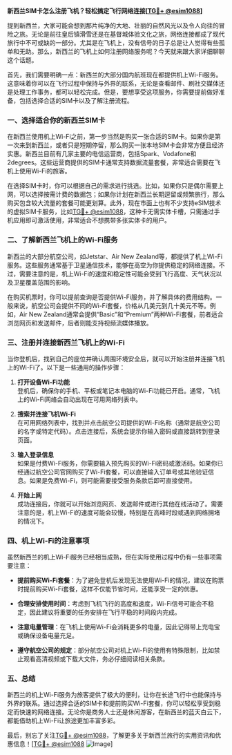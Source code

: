 **新西兰SIM卡怎么注册飞机？轻松搞定飞行网络连接[[TG💪+ @esim1088](https://t.me/s/esim1088)]**

提到新西兰，大家可能会想到那片纯净的大地、壮丽的自然风光以及令人向往的冒险之旅。无论是前往皇后镇滑雪还是在基督城体验文化之旅，网络连接都成了现代旅行中不可或缺的一部分。尤其是在飞机上，没有信号的日子总是让人觉得有些孤单和无助。那么，新西兰的飞机上如何注册网络服务呢？今天就来跟大家详细聊聊这个话题。

首先，我们需要明确一点：新西兰的大部分国内航班现在都提供机上Wi-Fi服务。这意味着你可以在飞行过程中保持与外界的联系，无论是查看邮件、刷社交媒体还是处理工作事务，都可以轻松完成。但是，要想享受这项服务，你需要提前做好准备，包括选择合适的SIM卡以及了解注册流程。

### 一、选择适合你的新西兰SIM卡

在新西兰使用机上Wi-Fi之前，第一步当然是购买一张合适的SIM卡。如果你是第一次来到新西兰，或者只是短期停留，那么购买一张本地SIM卡会非常方便且经济实惠。新西兰目前有几家主要的电信运营商，包括Spark、Vodafone和2degrees。这些运营商提供的SIM卡通常支持数据流量套餐，非常适合需要在飞机上使用Wi-Fi的旅客。

在选择SIM卡时，你可以根据自己的需求进行挑选。比如，如果你只是偶尔需要上网，可以选择按需计费的数据包；如果你计划在新西兰长期逗留或频繁旅行，那么购买包含较大流量的套餐可能更划算。此外，现在市面上也有不少支持eSIM技术的虚拟SIM卡服务，比如[TG💪+ @esim1088](https://t.me/s/esim1088)，这种卡无需实体卡槽，只需通过手机应用即可激活使用，非常适合不想携带多张实体卡的用户。

### 二、了解新西兰飞机上的Wi-Fi服务

新西兰的大部分航空公司，如Jetstar、Air New Zealand等，都提供了机上Wi-Fi服务。这些服务通常基于卫星通信技术，能够在高空为你提供稳定的网络连接。不过，需要注意的是，机上Wi-Fi的速度和稳定性可能会受到飞行高度、天气状况以及卫星覆盖范围的影响。

在购买机票时，你可以提前查询是否提供Wi-Fi服务，并了解具体的费用结构。一般来说，航空公司会提供不同的Wi-Fi套餐，价格从几美元到几十美元不等。例如，Air New Zealand通常会提供“Basic”和“Premium”两种Wi-Fi套餐，前者适合浏览网页和发送邮件，后者则能支持视频流媒体播放。

### 三、注册并连接新西兰飞机上的Wi-Fi

当你登机后，找到自己的座位并确认周围环境安全后，就可以开始注册并连接飞机上的Wi-Fi了。以下是一些通用的操作步骤：

1. **打开设备Wi-Fi功能**  
   登机后，确保你的手机、平板或笔记本电脑的Wi-Fi功能已开启。通常，飞机上的Wi-Fi网络会自动出现在可用网络列表中。

2. **搜索并连接飞机Wi-Fi**  
   在可用网络列表中，找到并点击航空公司提供的Wi-Fi名称（通常是航空公司的名字或特定代码）。点击连接后，系统会提示你输入密码或直接跳转到登录页面。

3. **输入登录信息**  
   如果是付费Wi-Fi服务，你需要输入预先购买的Wi-Fi密码或激活码。如果你已经通过航空公司官网购买了Wi-Fi套餐，可以直接输入订单号或其他验证信息。如果是免费Wi-Fi，则可能需要接受服务条款后即可直接使用。

4. **开始上网**  
   成功连接后，你就可以开始浏览网页、发送邮件或进行其他在线活动了。需要注意的是，机上Wi-Fi的速度可能会较慢，特别是在高峰时段或遇到网络拥堵的情况下。

### 四、机上Wi-Fi的注意事项

虽然新西兰的机上Wi-Fi服务已经相当成熟，但在实际使用过程中仍有一些事项需要注意：

- **提前购买Wi-Fi套餐**：为了避免登机后发现无法使用Wi-Fi的情况，建议在购票时提前购买Wi-Fi套餐，这样不仅能节省时间，还能享受一定的优惠。
  
- **合理安排使用时间**：考虑到飞机飞行的高度和速度，Wi-Fi信号可能会不稳定，因此建议将重要的任务安排在飞行平稳的时间段内完成。

- **注意电量管理**：在飞机上使用Wi-Fi会消耗更多的电量，因此记得带上充电宝或确保设备电量充足。

- **遵守航空公司的规定**：部分航空公司对机上Wi-Fi的使用有特殊限制，比如禁止观看高清视频或下载大文件，务必仔细阅读相关条款。

### 五、总结

新西兰的机上Wi-Fi服务为旅客提供了极大的便利，让你在长途飞行中也能保持与外界的联系。通过选择合适的SIM卡和提前购买Wi-Fi套餐，你可以轻松享受到稳定而快速的网络连接。无论你是商务人士还是休闲游客，在新西兰的蓝天白云下，都能借助机上Wi-Fi让旅途更加丰富多彩。

最后，别忘了关注[TG💪+ @esim1088](https://t.me/s/esim1088)，了解更多关于新西兰旅行的实用资讯和优惠信息！[[TG💪+ @esim1088](https://t.me/s/esim1088) ![Image](https://i.postimg.cc/4NQfJmqS/Snipaste-2025-05-13-00-14-12.png)]